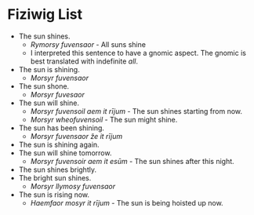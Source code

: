 # Fiziwig List

- The sun shines.
    * *Rymorsy fuvensaor* - All suns shine
    * I interpreted this sentence to have a gnomic aspect. The gnomic is best translated with indefinite *all*.
- The sun is shining.
    * *Morsyr fuvensaor*
- The sun shone.
    * *Morsyr fuvesaor*
- The sun will shine.
    * *Morsyr fuvensoil aem it rījum* - The sun shines starting from now.
    * *Morsyr wheofuvensoil* - The sun might shine.
- The sun has been shining.
    * *Morsyr fuvensaor že it rījum*
- The sun is shining again.
- The sun will shine tomorrow.
    * *Morsyr fuvensoir aem it esūm* - The sun shines after this night.
- The sun shines brightly.
- The bright sun shines.
    * *Morsyr llymosy fuvensaor*
- The sun is rising now.
    * *Haemfaor mosyr it rījum* - The sun is being hoisted up now.
